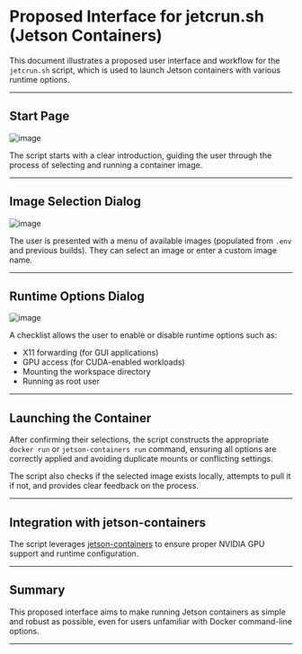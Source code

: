 # Proposed Interface for jetcrun.sh (Jetson Containers)

This document illustrates a proposed user interface and workflow for the `jetcrun.sh` script, which is used to launch Jetson containers with various runtime options.

---

## Start Page

![image](https://github.com/user-attachments/assets/9c1da346-16f1-4cdf-8c27-40b72a0b703a)

The script starts with a clear introduction, guiding the user through the process of selecting and running a container image.

---

## Image Selection Dialog

![image](https://github.com/user-attachments/assets/d82e58e4-5de3-4f93-a2bf-e57020d9e4ed)

The user is presented with a menu of available images (populated from `.env` and previous builds). They can select an image or enter a custom image name.

---

## Runtime Options Dialog

![image](https://github.com/user-attachments/assets/841fdabf-c0d1-495b-b460-552fbfe91df9)

A checklist allows the user to enable or disable runtime options such as:
- X11 forwarding (for GUI applications)
- GPU access (for CUDA-enabled workloads)
- Mounting the workspace directory
- Running as root user

---

## Launching the Container

After confirming their selections, the script constructs the appropriate `docker run` or `jetson-containers run` command, ensuring all options are correctly applied and avoiding duplicate mounts or conflicting settings.

The script also checks if the selected image exists locally, attempts to pull it if not, and provides clear feedback on the process.

---

## Integration with jetson-containers

The script leverages [jetson-containers](https://github.com/dusty-nv/jetson-containers/blob/master/docs/run.md) to ensure proper NVIDIA GPU support and runtime configuration.

---

## Summary

This proposed interface aims to make running Jetson containers as simple and robust as possible, even for users unfamiliar with Docker command-line options.

---

<!--
# File location diagram:
# jetc/                          <- Main project folder
# ├── proposed-app-jetcrun-sh.md <- THIS FILE
# ├── buildx/                    <- Build system and scripts
# └── ...                        <- Other project files
#
# Description: Proposed interactive UI and workflow for jetcrun.sh script, including image selection, runtime options, and integration with jetson-containers.
# Author: Mr K / GitHub Copilot
# COMMIT-TRACKING: UUID-20250422-064000-PRPJ
-->
